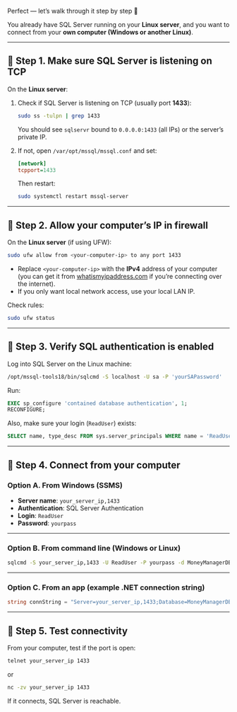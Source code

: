 Perfect — let’s walk through it step by step 🚀

You already have SQL Server running on your **Linux server**, and you want to connect from your **own computer (Windows or another Linux)**.

---

## 🔹 Step 1. Make sure SQL Server is listening on TCP

On the **Linux server**:

1. Check if SQL Server is listening on TCP (usually port **1433**):

   ```bash
   sudo ss -tulpn | grep 1433
   ```

   You should see `sqlservr` bound to `0.0.0.0:1433` (all IPs) or the server’s private IP.

2. If not, open `/var/opt/mssql/mssql.conf` and set:

   ```ini
   [network]
   tcpport=1433
   ```

   Then restart:

   ```bash
   sudo systemctl restart mssql-server
   ```

---

## 🔹 Step 2. Allow your computer’s IP in firewall

On the **Linux server** (if using UFW):

```bash
sudo ufw allow from <your-computer-ip> to any port 1433
```

* Replace `<your-computer-ip>` with the **IPv4** address of your computer (you can get it from [whatismyipaddress.com](https://whatismyipaddress.com) if you’re connecting over the internet).
* If you only want local network access, use your local LAN IP.

Check rules:

```bash
sudo ufw status
```

---

## 🔹 Step 3. Verify SQL authentication is enabled

Log into SQL Server on the Linux machine:

```bash
/opt/mssql-tools18/bin/sqlcmd -S localhost -U sa -P 'yourSAPassword'
```

Run:

```sql
EXEC sp_configure 'contained database authentication', 1;
RECONFIGURE;
```

Also, make sure your login (`ReadUser`) exists:

```sql
SELECT name, type_desc FROM sys.server_principals WHERE name = 'ReadUser';
```

---

## 🔹 Step 4. Connect from your computer

### Option A. From Windows (SSMS)

* **Server name**: `your_server_ip,1433`
* **Authentication**: SQL Server Authentication
* **Login**: `ReadUser`
* **Password**: `yourpass`

---

### Option B. From command line (Windows or Linux)

```bash
sqlcmd -S your_server_ip,1433 -U ReadUser -P yourpass -d MoneyManagerDB
```

---

### Option C. From an app (example .NET connection string)

```csharp
string connString = "Server=your_server_ip,1433;Database=MoneyManagerDB;User Id=ReadUser;Password=yourpass;Encrypt=True;TrustServerCertificate=True;";
```

---

## 🔹 Step 5. Test connectivity

From your computer, test if the port is open:

```bash
telnet your_server_ip 1433
```

or

```bash
nc -zv your_server_ip 1433
```

If it connects, SQL Server is reachable.

